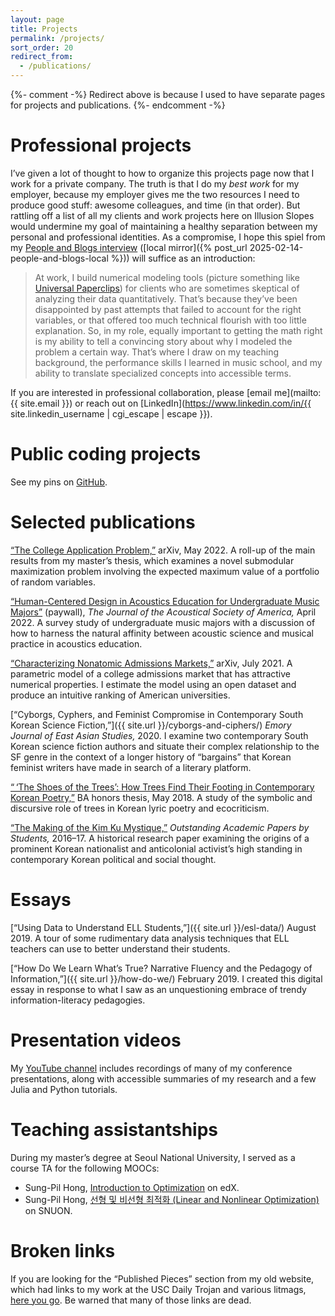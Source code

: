 ```yaml
---
layout: page
title: Projects
permalink: /projects/
sort_order: 20
redirect_from:
  - /publications/
---
```


{%- comment -%}
  Redirect above is because I used to have separate pages for projects and
  publications.
{%- endcomment -%}

# Professional projects

I’ve given a lot of thought to how to organize this projects page now that I
work for a private company. The truth is that I do my *best work* for my
employer, because my employer gives me the two resources I need to produce good
stuff: awesome colleagues, and time (in that order). But rattling off a list of
all my clients and work projects here on Illusion Slopes would undermine my goal
of maintaining a healthy separation between my personal and professional
identities. As a compromise, I hope this spiel from my [People and Blogs
interview](https://manuelmoreale.com/pb-max-kapur) ([local
mirror]({% post_url 2025-02-14-people-and-blogs-local %})) will suffice as an
introduction:

> At work, I build numerical modeling tools (picture something like [Universal
> Paperclips](https://www.decisionproblem.com/paperclips/)) for clients who are
> sometimes skeptical of analyzing their data quantitatively. That’s because
> they’ve been disappointed by past attempts that failed to account for the
> right variables, or that offered too much technical flourish with too little
> explanation. So, in my role, equally important to getting the math right is my
> ability to tell a convincing story about why I modeled the problem a certain
> way. That’s where I draw on my teaching background, the performance skills I
> learned in music school, and my ability to translate specialized concepts into
> accessible terms.

If you are interested in professional collaboration, please [email me](mailto:{{ site.email }})
or reach out on
[LinkedIn](https://www.linkedin.com/in/{{ site.linkedin_username | cgi_escape | escape }}).

# Public coding projects

See my pins on [GitHub](https://github.com/maxkapur).

# Selected publications

[“The College Application Problem,”](https://arxiv.org/abs/2205.01869) arXiv,
May 2022. A roll-up of the main results from my master’s thesis, which examines a
novel submodular maximization problem involving the expected maximum value of a
portfolio of random variables.

[“Human-Centered Design in Acoustics Education for Undergraduate Music Majors”](https://asa.scitation.org/doi/abs/10.1121/10.0010043)
(paywall), *The Journal of the Acoustical Society of America,* April 2022. A
survey study of undergraduate music majors with a discussion of how to harness
the natural affinity between acoustic science and musical practice in acoustics
education.

[“Characterizing Nonatomic Admissions Markets,”](https://arxiv.org/abs/2107.01340)
arXiv, July 2021. A parametric model of a college admissions market that has
attractive numerical properties. I estimate the model using an open dataset and
produce an intuitive ranking of American universities.

[“Cyborgs, Cyphers, and Feminist Compromise in Contemporary South Korean
Science Fiction,”]({{ site.url }}/cyborgs-and-ciphers/) *Emory Journal of East
Asian Studies,* 2020. I examine two contemporary South Korean science fiction
authors and situate their complex relationship to the SF genre in the context of
a longer history of “bargains” that Korean feminist writers have made in search
of a literary platform.

<a href="mailto:{{ site.email }}?subject=Can you send me a copy of your undergraduate thesis&body=I heard that it has many embedded images and is hard to host online">“&#x202F;‘The Shoes of the Trees’: How Trees Find Their Footing in Contemporary Korean Poetry,”</a>
BA honors thesis, May 2018. A study of the symbolic and discursive role of trees in Korean lyric poetry and ecocriticism.

[“The Making of the Kim Ku Mystique,”](https://www.scribd.com/document/364446649/OAPS-2016-2017)
*Outstanding Academic Papers by Students,* 2016–17. A historical research paper
examining the origins of a prominent Korean nationalist and anticolonial
activist’s high standing in contemporary Korean political and social thought.

# Essays

[“Using Data to Understand ELL Students,”]({{ site.url }}/esl-data/)
August 2019. A tour of some rudimentary data analysis techniques that ELL
teachers can use to better understand their students.

[“How Do We Learn What’s True? Narrative Fluency and the Pedagogy of
Information,”]({{ site.url }}/how-do-we/) February 2019. I created this digital
essay in response to what I saw as an unquestioning embrace of trendy
information-literacy pedagogies.

# Presentation videos

My [YouTube channel](https://www.youtube.com/maxkapur) includes recordings of
many of my conference presentations, along with accessible summaries of my
research and a few Julia and Python tutorials.

# Teaching assistantships

During my master’s degree at Seoul National University, I served as a course TA
for the following MOOCs:

- Sung-Pil Hong,
  [Introduction to Optimization](https://www.edx.org/course/introduction-to-optimization)
  on edX.
- Sung-Pil Hong,
  [선형 및 비선형 최적화 (Linear and Nonlinear Optimization)](https://etl.snu.ac.kr/courses/630f4b716b3fac204b3e4a98)
  on SNUON.

# Broken links

If you are looking for the “Published Pieces” section from my old website, which
had links to my work at the USC Daily Trojan and various litmags,
[here you go](https://illusionslopes.blogspot.com/p/published-pieces.html). Be
warned that many of those links are dead.
